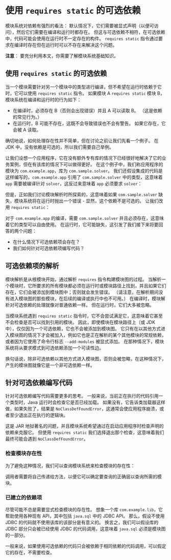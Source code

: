 # 使用 `requires static` 的可选依赖 

模块系统对依赖有强烈的看法：
默认情况下，它们需要被显式声明（以便可访问），然后它们需要在编译和运行时都存在。
但这与可选依赖不相符，在可选依赖中，代码可能会使用在运行时不一定存在的构件。
`requires static` 指令通过要求在编译时存在但在运行时可以不存在来解决这个问题。

**注意**：
要充分利用本文，你需要了解模块系统基础知识。

## 使用 `requires static` 的可选依赖

当一个模块需要针对另一个模块中的类型进行编译，但不希望在运行时依赖于它时，它可以使用 `requires static` 指令。
如果模块 A `requires static` 模块 B，模块系统在编译和运行时的行为如下：

- 在编译时，必须存在 B（否则会出现错误）并且 A 可以读取 B。
  （这是依赖的常见行为。）
- 在运行时，B 可能不存在，这既不会导致错误也不会有警告。
  如果它存在，它会被 A 读取。

确切地说，如何处理存在性并不简单，但在讨论之前让我们先看一个例子。
在 JDK 中，没有依赖是可选的，所以我们需要自己举例。

让我们设想一个应用程序，它在没有额外专有库的情况下已经很好地解决了它的业务案例，但在有该库的情况下可以做得更好。
在这个例子中，我们称应用程序的模块为 `com.example.app`，库为 `com.sample.solver`。
我们还假设集成的代码是这样编写的，`com.example.app` 引用了 `com.sample.solver` 中的类型，这意味着 `app` 需要被编译针对 `solver`，这反过来意味着 `app` 必须要求 `solver`：

但是，正如我们讨论模块解析时所探索的，这意味着如果 `com.sample.solver` 缺失，模块系统将在运行时抛出一个错误 - 显然，这个依赖不是可选的。
让我们改用 `requires static`：

对于 `com.example.app` 的编译，需要 `com.sample.solver` 并且必须存在，这意味着它的类型可以自由使用。
在运行时，它可能缺失，这引发了我们接下来将要回答的两个问题：

- 在什么情况下可选依赖项会存在？
- 我们如何针对可选依赖项编写代码？

## 可选依赖项的解析

模块解析是从根模块开始，通过解析 `requires` 指令构建模块图的过程。
当解析一个模块时，它所要求的所有模块都必须在运行时或模块路径上找到，并且如果它们存在，它们会被添加到模块图中；否则就会发生错误。
（请注意，在解析期间没有进入模块图的那些模块，在后续的编译或执行中也不可用。）
在编译时，模块解析对可选依赖的处理就像对普通依赖一样。
但在运行时，它们大多被忽略。

当模块系统遇到 `requires static` 指令时，它不会尝试满足它，这意味着它甚至不会检查是否可以找到引用的模块。
因此，即使模块在模块路径上（或 JDK 中），仅仅因为一个可选依赖，它也不会被添加到模块图。
它只有在以其他方式进入模块图的情况下才会被加入，例如它也是正在解析的某个其他模块的常规依赖，或者因为它使用了命令行标志 `--add-modules` 被显式添加。
在那种情况下，模块系统将从要求模式到可选依赖添加一个可读性边。

换句话说，除非可选依赖以其他方式进入模块图，否则会被忽略，在这种情况下，产生的模块图就像它是一个非可选依赖一样。

## 针对可选依赖编写代码

针对可选依赖编写代码需要更多的思考。
一般来说，当前正在执行的代码引用一个类型时，Java 运行时会检查它是否已经加载。
如果没有，它告诉类加载器这样做，如果失败了，结果是 `NoClassDefFoundError`，这通常会使应用程序崩溃，或者至少退出正在执行的逻辑块。

这是 JAR 地狱著名的问题，并且模块系统希望通过在启动应用程序时检查声明的依赖来克服它。
但使用 `requires static` 我们选择退出那个检查，这意味着我们最终可能会遇到 `NoClassDefFoundError`。

### 检查模块存在性

为了避免这种情况，我们可以查询模块系统来检查模块的存在性：

调用者需要将自己传递给方法，以便它可以确定要查询的正确层以查询所需的模块。

### 已建立的依赖项

尽管可能不总是需要显式检查模块的存在性。
想象一个库 `com.example.lib`，它帮助使用各种现有 API，其中包括 `java.sql` 中的 JDBC API。
那么，假设不使用 JDBC 的代码就不使用该库的该部分是有意义的。
换言之，我们可以假设库的 JDBC 部分只会被已经使用 JDBC 的代码调用，这意味着 `java.sql` 必须是模块图的一部分。

一般来说，如果使用可选依赖的代码只会被依赖于相同依赖的代码调用，可以假定它的存在，不需要检查。

